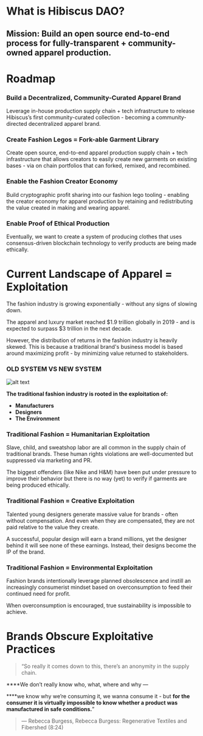 # What is Hibiscus DAO?

## **Mission: Build an open source end-to-end process for fully-transparent + community-owned apparel production.**

# Roadmap

### Build a Decentralized, Community-Curated Apparel Brand

Leverage in-house production supply chain + tech infrastructure to release Hibiscus’s first community-curated collection - becoming a community-directed decentralized apparel brand.

### Create Fashion Legos = Fork-able Garment Library

Create open source, end-to-end apparel production supply chain + tech infrastructure that allows creators to easily create new garments on existing bases - via on chain portfolios that can forked, remixed, and recombined.

### Enable the Fashion Creator Economy

Build cryptographic profit sharing into our fashion lego tooling - enabling the creator economy for apparel production by retaining and redistributing the value created in making and wearing apparel. 

### Enable Proof of Ethical Production

Eventually, we want to create a system of producing clothes that uses consensus-driven blockchain technology to verify products are being made ethically.

# Current Landscape of Apparel = Exploitation

The fashion industry is growing exponentially - without any signs of slowing down. 

The apparel and luxury market reached $1.9 trillion globally in 2019 - and is expected to surpass $3 trillion in the next decade.

However, the distribution of returns in the fashion industry is heavily skewed. This is because a traditional brand's business model is based around maximizing profit - by minimizing value returned to stakeholders.

### OLD SYSTEM VS NEW SYSTEM

![alt text](https://github.com/HibiscusDao/Whitepaper/blob/4fea7739a1fce21e5c3078d0d45eaf9e91a77046/Visuals/Profit_Distribution_Systems_001.jpg?raw=true)

**The traditional fashion industry is rooted in the exploitation of:** 

- **Manufacturers**
- **Designers**
- **The Environment**

### Traditional Fashion = Humanitarian Exploitation

Slave, child, and sweatshop labor are all common in the supply chain of traditional brands. These human rights violations are well-documented but suppressed via marketing and PR. 

The biggest offenders (like Nike and H&M) have been put under pressure to improve their behavior but there is no way (yet) to verify if garments are being produced ethically. 

### Traditional Fashion = Creative Exploitation

Talented young designers generate massive value for brands - often without compensation. And even when they are compensated, they are not paid relative to the value they create. 

A successful, popular design will earn a brand millions, yet the designer behind it will see none of these earnings. Instead, their designs become the IP of the brand. 

### Traditional Fashion = Environmental Exploitation

Fashion brands intentionally leverage planned obsolescence and instill an increasingly consumerist mindset based on overconsumption to feed their continued need for profit. 

When overconsumption is encouraged, true sustainability is impossible to achieve.

# Brands Obscure Exploitative Practices

> “So really it comes down to this, there’s an anonymity in the supply chain. 

****We don’t really know who, what, where and why —

****we know why we’re consuming it, we wanna consume it - but **for the consumer it is virtually impossible to know whether a product was manufactured in safe conditions.**”
> 
> 
> — Rebecca Burgess, Rebecca Burgess: Regenerative Textiles and Fibershed (8:24)
>

